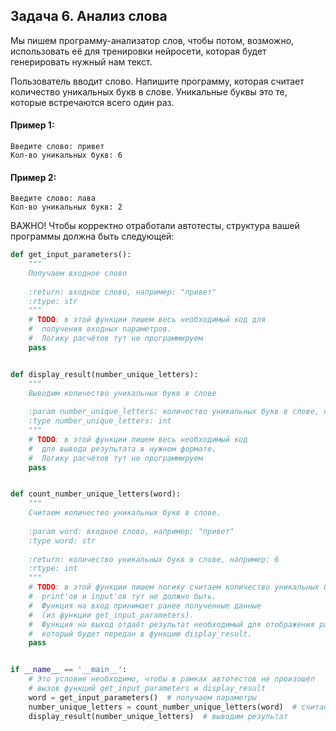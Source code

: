 ## Задача 6. Анализ слова
Мы пишем программу-анализатор слов, чтобы потом, возможно,
использовать её для тренировки нейросети, которая будет
генерировать нужный нам текст.

Пользователь вводит слово. Напишите программу, которая
считает количество уникальных букв в слове. Уникальные
буквы это те, которые встречаются всего один раз.

#### Пример 1:
```
Введите слово: привет
Кол-во уникальных букв: 6
```
#### Пример 2:
```
Введите слово: лава
Кол-во уникальных букв: 2
```
ВАЖНО!
Чтобы корректно отработали автотесты, структура вашей
программы должна быть следующей:

```python
def get_input_parameters():
    """
    Получаем входное слово
    
    :return: входное слово, например: "привет"
    :rtype: str
    """
    # TODO: в этой функции пишем весь необходимый код для 
    #  получения входных параметров.
    #  Логику расчётов тут не программируем
    pass


def display_result(number_unique_letters):
    """
    Выводим количество уникальных букв в слове
    
    :param number_unique_letters: количество уникальных букв в слове, например: 6
    :type number_unique_letters: int
    """
    # TODO: в этой функции пишем весь необходимый код 
    #  для вывода результата в нужном формате.
    #  Логику расчётов тут не программируем
    pass


def count_number_unique_letters(word):
    """
    Считаем количество уникальных букв в слове.
    
    :param word: входное слово, например: "привет"
    :type word: str
    
    :return: количество уникальных букв в слове, например: 6
    :rtype: int
    """
    # TODO: в этой функции пишем логику считаем количество уникальных букв в слове. 
    #  print'ов и input'ов тут не должно быть. 
    #  Функция на вход принимает ранее полученные данные
    #  (из функции get_input_parameters).
    #  Функция на выход отдаёт результат необходимый для отображения работы программы,
    #  который будет передан в функцию display_result.
    pass


if __name__ == '__main__':
    # Это условие необходимо, чтобы в рамках автотестов не произошёл
    # вызов функций get_input_parameters и display_result
    word = get_input_parameters()  # получаем параметры
    number_unique_letters = count_number_unique_letters(word)  # считаем количество уникальных букв.
    display_result(number_unique_letters)  # выводим результат
```